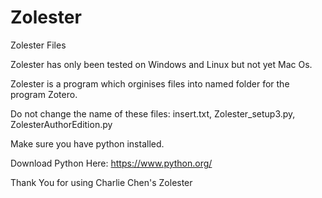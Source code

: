 # Zolester
Zolester Files

Zolester has only been tested on Windows and Linux but not yet Mac Os.

Zolester is a program which orginises files into named folder for the program Zotero.


Do not change the name of these files:
  insert.txt,
  Zolester_setup3.py,
  ZolesterAuthorEdition.py

Make sure you have python installed.

Download Python Here: https://www.python.org/



Thank You for using Charlie Chen's Zolester
